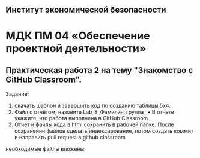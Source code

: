 ## Институт экономической безопасности

# МДК ПМ 04 «Обеспечение проектной деятельности»

## Практическая работа 2 на тему "Знакомство с GitHub Classroom".

Задание:
1) скачать шаблон и завершить код по созданию таблицы 5х4.
2) Файл с отчётом, назовите Lab_8_Фамилия_группа_  •	В отчете укажите, что работа выполнена в GitHub Classroom
2) Отчёт и файлы кода в html сохранить в рабочей папке.
 После сохранения файлов  сделать индексирование, потом создать коммит и направить pull request в github classroom

необходимые файлы вложены

